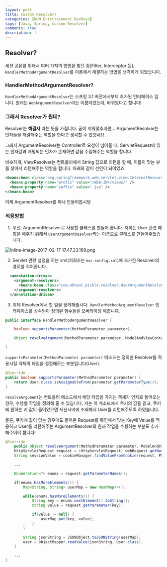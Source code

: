 ```yaml
---
layout: post
title: Custom Resolver?
categories: [NHN Entertainment DevDays]
tags: [Java, Spring, Custom Resolver]
comments: true
description: !
---
```


## Resolver? ##

세션 공유를 위해서 여러 가지의 방법을 찾던 중(Filter, Interceptor 등), `HandlerMethodArgumentResolver`를 이용해서 해결하는 방법을 생각하게 되었습니다.

### HandlerMethodArgumentResolver? ###

`HandlerMethodArgumentResolver`는 스프링 3.1 버전에서부터 추가된 인터페이스 입니다. 원래는 `WebArgumentResolver`라는 이름이었는데, 바뀌었다고 합니다!

### 그래서 Resolver가 뭔데? ###

Resolver는 **해결자** 라는 뜻을 가집니다. 굳이 끼워맞추자면... ArgumentResolver는 인자들을 해결해주는 역할을 한다고 생각할 수 있겟네요.

그래서 ArgumentResolver는 Controller로 요청이 넘어올 때, ServletRequest에 있는 인자값과 매핑되는 인자가 존재하면 값을 주입해주는 역할을 합니다.

비슷하게, ViewResolver는 컨트롤러에서 String 값으로 리턴을 할 때, 이름이 맞는 뷰를 찾아서 리턴해주는 역할을 합니다. 아래와 같이 선언이 되어있죠.

```xml
<beans:bean class="org.springframework.web.servlet.view.InternalResourceViewResolver">
  <beans:property name="prefix" value="/WEB-INF/views/" />
  <beans:property name="suffix" value=".jsp" />
</beans:bean>
```

이제 ArgumentResolver를 하나 만들어봅시당

### 적용방법 ###

1. 우선, ArgumentResolver로 사용할 클래스를 만들어 줍니다. 저희는 User 관련 매핑을 해주기 위해서 `UserArgumentResolver`라는 이름으로 클래스를 만들어주었습니다.

![Inline-image-2017-02-17 17.47.33.169.png](/files/1887581617492960691)

2. Servlet 관련 설정을 하는 xml(저희조는 `mvc-config.xml`)에 추가한 Resolver의 경로를 적어줍니다.

```xml
  <annotation-driven>
    <argument-resolvers>
      <beans:bean class="com.nhnent.pickle.resolver.UserArgumentResolver"/>
    </argument-resolvers>
  </annotation-driven>
```

3. 이제 Resolver에서 할 일을 정의해줍시다. `HandlerMethodArgumentResolver` 인터페이스를 상속받아 정의된 함수들을 오버라이딩 해줍니다.

```java
public interface HandlerMethodArgumentResolver {

    boolean supportsParameter(MethodParameter parameter);

    Object resolveArgument(MethodParameter parameter, ModelAndViewContainer mavContainer, NativeWebRequest webRequest, WebDataBinderFactory binderFactory) throws Exception;

}
```
`supportsParameter(MethodParameter parameter)` 메소드는 정의한 Resolver를 적용시킬 객체의 타입을 설정해주는 부분입니다(User).

```java
@Override
public boolean supportsParameter(MethodParameter parameter) {
    return User.class.isAssignableFrom(parameter.getParameterType());
}
```

`resolveArgument`는 컨트롤러 메소드에서 해당 타입을 가지는 객체가 인자로 들어오는 경우, 수행할 작업을 정의해 줄 수 있습니다. 저는 이 메소드에서 쿠키의 값을 읽고, 쿠키에 원하는 키 값이 들어있으면 세션서버에 조회해서 User를 리턴해주도록 하였습니다.

물론, 쿠키에 값이 없는 경우에도 들어온 Request를 확인해서 맞는 Key에 Value를 적용하고 User를 리턴해주는 ArgumentResolver의 원래 작업을 수행하는 부분도 추가해주어야 합니다!

```java
@Override
    public Object resolveArgument(MethodParameter parameter, ModelAndViewContainer mavContainer, NativeWebRequest webRequest, WebDataBinderFactory binderFactory) throws Exception {
    HttpServletRequest request = (HttpServletRequest) webRequest.getNativeRequest();
    String sessionValue = cookieManager.findValueFromCookie(request, PSESSION_NAME);

    ...

    Enumeration<?> enums = request.getParameterNames();

    if(enums.hasMoreElements()) {
        Map<String, String> userMap = new HashMap<>();

        while(enums.hasMoreElements()) {
            String key = enums.nextElement().toString();
            String value = request.getParameter(key);

            if(value != null) {
                userMap.put(key, value);
            }
        }

        String jsonString = JSONObject.toJSONString(userMap);
        user = objectMapper.readValue(jsonString, User.class);
    }

    ...
}
```
